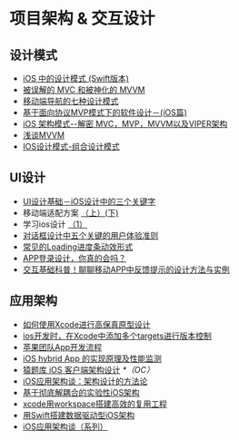 # 项目架构 & 交互设计
## 设计模式
- [iOS 中的设计模式 (Swift版本)][1]
- [被误解的 MVC 和被神化的 MVVM][2]
- [移动端导航的七种设计模式][3]
- [基于面向协议MVP模式下的软件设计－(iOS篇)][4]
- [iOS 架构模式--解密 MVC，MVP，MVVM以及VIPER架构][5]
- [浅谈MVVM][6]
- [IOS设计模式-组合设计模式][7]

## UI设计
- [UI设计基础－iOS设计中的三个关键字][8]
- 移动端适配方案 [（上）][9][(下)][10]
- 学习ios设计 [（1）][11]
- [对话框设计中五个关键的用户体验准则][12]
- [常见的Loading进度条动效形式][13]
- [APP登录设计，你真的会吗？][14]
- [交互基础科普！聊聊移动APP中反馈提示的设计方法与实例][15]

## 应用架构
- [如何使用Xcode进行高保真原型设计][16]
- [ios开发时，在Xcode中添加多个targets进行版本控制][17]
- [苹果团队App开发流程][18]
- [iOS hybrid App 的实现原理及性能监测][19]
- [猿题库 iOS 客户端架构设计][20] _\*（OC）_
- [iOS应用架构谈：架构设计的方法论][21]
- [基于彻底解耦合的实验性iOS架构][22]
- [xcode用workspace搭建高效的复用工程][23]
- [用Swift搭建数据驱动型iOS架构][24]
- [iOS应用架构谈（系列）][25]

[1]:	http://wiki.jikexueyuan.com/project/ios-design-patterns-in-swift/
[2]:	http://blog.devtang.com/blog/2015/11/02/mvc-and-mvvm/ "被误解的 MVC 和被神化的 MVVM"
[3]:	http://www.ui.cn/detail/73429.html
[4]:	http://www.jianshu.com/p/f7ff18ac1c31 "基于面向协议MVP模式下的软件设计－(iOS篇)"
[5]:	http://www.cocoachina.com/ios/20160108/14916.html
[6]:	https://github.com/lovemo/MVVMFramework "MVVMFramework"
[7]:	http://www.cnblogs.com/goodboy-heyang/p/5226090.html "IOS设计模式-组合设计模式"
[8]:	http://www.cocoachina.com/design/20151214/14680.html
[9]:	https://github.com/riskers/blog/issues/17
[10]:	https://github.com/riskers/blog/issues/18 "移动端适配方案(下)"
[11]:	http://www.cnblogs.com/themachine/p/5180103.html "学习ios设计（1）"
[12]:	http://get.ftqq.com/8430.get
[13]:	http://www.jianshu.com/p/aa301c739e1f "常见的Loading进度条动效形式"
[14]:	http://www.jianshu.com/p/a8a169c5eba9 "APP登录设计，你真的会吗？"
[15]:	http://www.uisdc.com/app-feedback-method-use-case "交互基础科普！聊聊移动APP中反馈提示的设计方法与实例"
[16]:	http://isux.tencent.com/xcode-storyboard.html
[17]:	http://blog.csdn.net/ysysbaobei/article/details/10951991
[18]:	http://atleeon.com/write/2015/08/30/fake-it-till-you-make-it/
[19]:	http://www.cocoachina.com/ios/20151118/14270.html
[20]:	http://mp.weixin.qq.com/s?__biz=MjM5NTIyNTUyMQ==&mid=444322139&idx=1&sn=c7bef4d439f46ee539aa76d612023d43&scene=23&srcid=1230RYRzNotU9iTZKvt7ksFW#rd&ADUIN=502332019&ADSESSION=1451480917&ADTAG=CLIENT.QQ.5425_.0&ADPUBNO=26509
[21]:	http://mp.weixin.qq.com/s?__biz=MzA5Nzc4OTA1Mw==&mid=407735372&idx=1&sn=87c20f7db6990db00838498827692683#rd
[22]:	http://ios.jobbole.com/83888/
[23]:	http://iosxxx.com/blog/2016-01-23-xcodeda-jian-gao-xiao-de-fu-yong-gong-cheng.html "xcode用workspace搭建高效的复用工程"
[24]:	http://mrpeak.cn/blog/swift-dda/ "用Swift搭建数据驱动型iOS架构"
[25]:	http://casatwy.com/iosying-yong-jia-gou-tan-kai-pian.html "iOS应用架构谈  开篇"